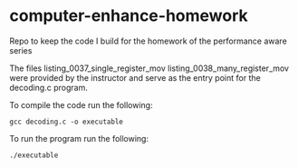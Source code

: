 # computer-enhance-homework
Repo to keep the code I build for the homework of the performance aware series

The files listing_0037_single_register_mov listing_0038_many_register_mov were provided by the instructor and serve as the entry point for the decoding.c program.

To compile the code run the following: 
```
gcc decoding.c -o executable
```

To run the program run the following:

```
./executable
```


